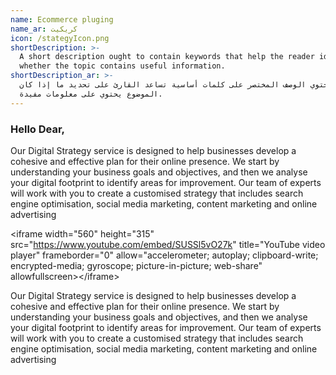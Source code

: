 ```yaml
---
name: Ecommerce pluging
name_ar: كريكيت
icon: /stategyIcon.png
shortDescription: >-
  A short description ought to contain keywords that help the reader identify
  whether the topic contains useful information. 
shortDescription_ar: >-
  يجب أن يحتوي الوصف المختصر على كلمات أساسية تساعد القارئ على تحديد ما إذا كان
  الموضوع يحتوي على معلومات مفيدة.
---
```


### Hello Dear,

Our Digital Strategy service is designed to help businesses develop a cohesive and effective plan for their online presence. We start by understanding your business goals and objectives, and then we analyse your digital footprint to identify areas for improvement. Our team of experts will work with you to create a customised strategy that includes search engine optimisation, social media marketing, content marketing and online advertising


\<iframe width="560" height="315" src="https://www.youtube.com/embed/SUSSl5vO27k" title="YouTube video player" frameborder="0" allow="accelerometer; autoplay; clipboard-write; encrypted-media; gyroscope; picture-in-picture; web-share" allowfullscreen>\</iframe>


Our Digital Strategy service is designed to help businesses develop a cohesive and effective plan for their online presence. We start by understanding your business goals and objectives, and then we analyse your digital footprint to identify areas for improvement. Our team of experts will work with you to create a customised strategy that includes search engine optimisation, social media marketing, content marketing and online advertising

